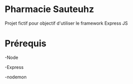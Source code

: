# Pharmacie Sauteuhz

Projet fictif pour objectif d'utiliser le framework Express JS


# Prérequis

-Node

-Express

-nodemon